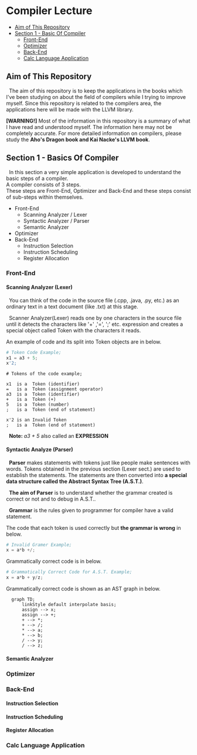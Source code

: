 
#  <b> Compiler Lecture  </b>
* [Aim of This Repository](#aim)
* [Section 1 - Basic Of Compiler](#sect1)
    * [Front-End](#front)
    * [Optimizer](#optimizer)
    * [Back-End](#back)
    * [Calc Language Application](#calc)

<a name="aim"></a>

## <b> Aim of This Repository </b>
&nbsp; The aim of this repository is to keep the applications in the books which I've been studying on about the field of compilers while I trying to improve myself. Since this repository is related to the compilers area, the applications here will be made with the LLVM library.</br>

<b>[WARNING!]</b> Most of the information in this repository is a summary of what I have read and understood myself. The information here may not be completely accurate. For more detailed information on compilers, please study the <b>Aho's Dragon book and Kai Nacke's LLVM book</b>.

<a name="sect1"></a>

##  <b> Section 1 - Basics Of Compiler  </b>
&nbsp; In this section a very simple application is developed to understand the basic steps of a compiler. </br>
A compiler consists of 3 steps. </br>
These steps are Front-End, Optimizer and Back-End and these steps consist of sub-steps within themselves.
* Front-End
    * Scanning Analyzer / Lexer
    * Syntactic Analyzer / Parser
    * Semantic Analyzer
* Optimizer
* Back-End
    * Instruction Selection
    * Instruction Scheduling
    * Register Allocation

<a name="front"></a>

### <b> Front-End </b>
#### <b> Scanning Analyzer (Lexer) </b>
&nbsp; You can think of the code in the source file (.cpp, .java, .py, etc.) as an ordinary text in a text document (like .txt) at this stage. </br>

&nbsp; Scanner Analyzer(Lexer) reads one by one characters in the source file until it detects the characters like  '+' ,'=', ';' etc. expression and creates a special object called Token with the characters it reads. </br>

An example of code and its split into Token objects are in below.
```python
# Token Code Example;
x1 = a3 + 5;
x'2;
```
```
# Tokens of the code example;

x1  is a  Token (identifier)
=   is a  Token (assignment operator)
a3  is a  Token (identifier)
+   is a  Token (+)
5   is a  Token (number)
;   is a  Token (end of statement)

x'2 is an Invalid Token
;   is a  Token (end of statement)
```
&nbsp; <b>Note: </b> <i>a3 + 5</i> also called an <b>EXPRESSION</b>


#### <b> Syntactic Analyze (Parser) </b>

&nbsp; <b>Parser</b> makes statements with tokens just like people make sentences with words. Tokens obtained in the previous section (Lexer sect.) are used to establish the statements. The statements are then converted into <b>a special data structure called the Abstract Syntax Tree (A.S.T.)</b>.

&nbsp; <b>The aim of Parser</b> is to understand whether the grammar created is correct or not and to debug in A.S.T..

&nbsp; <b>Grammar</b> is the rules given to programmer for compiler have a valid statement. 

The code that each token is used correctly but <b>the grammar is wrong</b> in below.
```python
# Invalid Gramer Example;
x = a*b +/;
```

Grammatically correct code is in below.
```python
# Grammatically Correct Code for A.S.T. Example;
x = a*b + y/z;
```
Grammatically correct code is shown as an AST graph in below.
```mermaid
  graph TD;
      linkStyle default interpolate basis;
      assign --> x;
      assign --> +;
      + --> *;
      + --> /;
      * --> a;
      * --> b;
      / --> y;
      / --> z;
```

#### <b> Semantic Analyzer </b>

<a name="optimizer"></a>

### <b> Optimizer </b>

<a name="back"></a>

### <b> Back-End </b>
#### <b> Instruction Selection </b>
#### <b> Instruction Scheduling </b>
#### <b> Register Allocation </b>

<a name="calc"></a>

### <b> Calc Language Application</b>